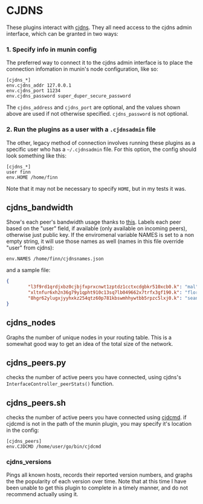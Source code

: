 # CJDNS
These plugins interact with [cjdns](https://github.com/cjdelisle/cjdns). They
all need access to the cjdns admin interface, which can be granted in two ways:

### 1. Specify info in munin config
The preferred way to connect it to the cjdns admin interface is to place the
connection infomation in munin's node configuration, like so:

```
[cjdns_*]
env.cjdns_addr 127.0.0.1
env.cjdns_port 11234
env.cjdns_password super_duper_secure_password
```

The `cjdns_address` and `cjdns_port` are optional, and the values shown above
are used if not otherwise specified. `cjdns_password` is not optional.

### 2. Run the plugins as a user with a `.cjdnsadmin` file

The other, legacy method of connection involves running these plugins as a
specific user who has a `~/.cjdnsadmin` file. For this option, the config should
look something like this:

```
[cjdns_*]
user finn
env.HOME /home/finn
```

Note that it may not be necessary to specify `HOME`, but in my tests it was.

## cjdns_bandwidth
Show's each peer's bandwidth usage thanks to [this](https://github.com/cjdelisle/cjdns/pull/284).
Labels each peer based on the "user" field, if available (only available on
incoming peers), otherwise just public key. If the enviromenal variable NAMES is
set to a non empty string, it will use those names as well (names in this file
override "user" from cjdns):

```
env.NAMES /home/finn/cjdnsnames.json
```

and a sample file:

```json
{
        "l3f9rd1qrdjxbz0cjbjfxprxcnwt1zptdz1cctxcdgbkr510xcb0.k": "mal",
        "xltnfur6xh2n36g79y1qpht910c13sq7lb049662x7trfx3gf190.k": "florida",
        "8hgr62ylugxjyyhxkz254qtz60p781kbswmhhywtbb5rpzc5lxj0.k": "seanode"
}
```

## cjdns_nodes
Graphs the number of unique nodes in your routing table. This is a somewhat good
way to get an idea of the total size of the network.

## cjdns_peers.py
checks the number of active peers you have connected, using cjdns's
`InterfaceController_peerStats()` function.

## cjdns_peers.sh
checks the number of active peers you have connected using [cjdcmd](https://github.com/inhies/cjdcmd).
if cjdcmd is not in the path of the munin plugin, you may specify it's location
in the config:

```
[cjdns_peers]
env.CJDCMD /home/user/go/bin/cjdcmd
```

### cjdns_versions
Pings all known hosts, records their reported version numbers, and graphs the
the popularity of each version over time. Note that at this time I have been
unable to get this plugin to complete in a timely manner, and do not recommend
actually using it.
